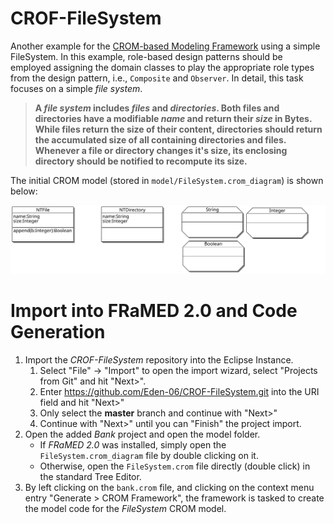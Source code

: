 # CROF-FileSystem

Another example for the [CROM-based Modeling Framework](https://github.com/Eden-06/CROF) using a simple FileSystem.
In this example, role-based design patterns should be employed assigning the domain classes to play the appropriate role types from the design pattern, i.e., `Composite` and `Observer`. In detail, this task focuses on a simple *file system*.

> **A *file system* includes *files* and *directories*.
> Both files and directories have a modifiable *name* and return their *size* in Bytes.
> While files return the size of their content, directories should return the accumulated size of all containing directories and files.
> Whenever a file or directory changes it's size, its enclosing directory should be notified to recompute its size.**

The initial CROM model (stored in `model/FileSystem.crom_diagram`) is shown below:

![Initial CROM model from `model/FileSystem.crom_diagram`](https://github.com/Eden-06/CROF-FileSystem/blob/master/model/FileSystem.svg)

# Import into FRaMED 2.0 and Code Generation

1. Import the *CROF-FileSystem* repository into the Eclipse Instance.
    1. Select "File" -> "Import" to open the import wizard, select "Projects from Git" and hit "Next>".
    2. Enter <https://github.com/Eden-06/CROF-FileSystem.git> into the URI field and hit "Next>"
    3. Only select the **master** branch and continue with "Next>"
    4. Continue with "Next>" until you can "Finish" the project import.
2. Open the added *Bank* project and open the model folder.
    * If *FRaMED 2.0* was installed, simply open the `FileSystem.crom_diagram` file by double clicking on it.
    * Otherwise, open the `FileSystem.crom` file directly (double click) in the standard Tree Editor.
3. By left clicking on the `bank.crom` file, and clicking on the context menu entry "Generate > CROM Framework", the framework is tasked to create the model code for the *FileSystem* CROM model.

